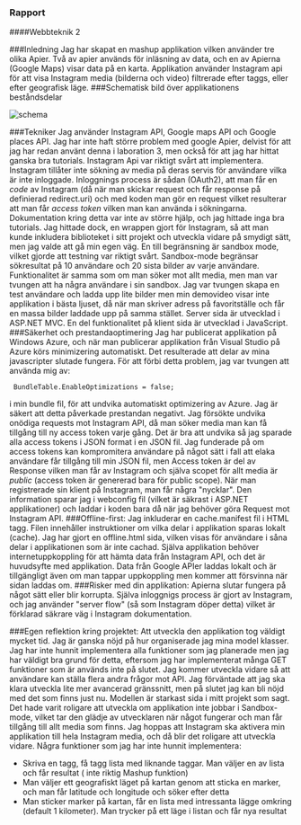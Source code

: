 ### Rapport

####Webbteknik 2

###Inledning
Jag har skapat en mashup applikation vilken använder tre olika Apier. Två av apier används för inläsning av data, och en av Apierna (Google Maps) visar data på en karta. Applikation använder Instagram api för att visa Instagram media (bilderna och video) filtrerade efter taggs, eller efter geografisk läge.
###Schematisk bild över applikationens beståndsdelar

![schema](https://cloud.githubusercontent.com/assets/8629282/12969407/5c5a96d4-d080-11e5-825d-0fddc298199a.png)

###Tekniker
Jag använder Instagram API, Google maps API och Google places API. Jag har inte haft större problem med google Apier, delvist för att jag har redan använt denna i laboration 3, men också för att jag har hittat ganska bra tutorials.
Instagram Api var riktigt svårt att implementera. Instagram tillåter inte sökning av media på deras servis för användare vilka är inte inloggade. Inloggnings process är sådan (OAuth2), att man får en _code_ av Instagram (då när man skickar request och får response på definierad redirect.uri) och med koden man gör en request vilket resulterar att man får _access token_ vilken man kan använda i sökningarna. Dokumentation kring detta var inte av större hjälp, och jag hittade inga bra tutorials. Jag hittade dock, en wrappen gjort för Instagram, så att man kunde inkludera biblioteket i sitt projekt och utveckla vidare på smydigt sätt, men jag valde att gå min egen väg.
En till begränsning är sandbox mode, vilket gjorde att testning var riktigt svårt. Sandbox-mode begränsar sökresultat på 10 användare och 20 sista bilder av varje användare. Funktionalitet är samma som om man söker mot allt media, men man var tvungen att ha några användare i sin sandbox. Jag var tvungen skapa en test användare och ladda upp lite bilder men min demovideo visar inte applikation i bästa ljuset, då när man skriver adress på favoritställe och får en massa bilder laddade upp på samma stället.
Server sida är utvecklad i ASP.NET MVC.
En del funktionalitet på klient sida är utvecklad i JavaScript.
###Säkerhet och prestandaoptimering
Jag har publicerat applikation på Windows Azure, och när man publicerar applikation från Visual Studio på Azure körs minimizering automatiskt. Det resulterade att delar av mina javascripter slutade fungera. För att förbi detta problem, jag var tvungen att använda mig av:
```
 BundleTable.EnableOptimizations = false;
```
i min bundle fil, för att undvika automatiskt optimizering av Azure. Jag är säkert att detta påverkade prestandan negativt.
Jag försökte undvika onödiga requests mot Instagram API, då man söker media man kan få tillgång till ny access token varje gång. Det är bra att undvika så jag sparade alla access tokens i JSON format i en JSON fil. Jag funderade på om access tokens kan kompromitera användare på något sätt i fall att elaka användare får tillgång till min JSON fil, men Access token är del av Response vilken man får av Instagram och själva scopet för allt media är _public_ (access token är genererad bara för public scope).
När man registrerade sin klient på Instagram, man får några "nycklar". Den information sparar jag i webconfig fil (vilket är säkrast i ASP.NET applikationer) och laddar i koden bara då när jag behöver göra Request mot Instagram API.
###Offline-first:
Jag inkluderar en cache.manifest fil i HTML tagg. Filen innehåller instruktioner om vilka delar i applikation sparas lokalt (cache).
Jag har gjort en offline.html sida, vilken visas för användare i såna delar i applikationen som är inte cachad.
Själva applikation behöver internetuppkoppling för att hämta data från Instagram API, och det är huvudsyfte med applikation. Data från Google APIer laddas lokalt och är tillgängligt även om man tappar uppkoppling men kommer att försvinna när sidan laddas om.
###Risker med din applikation:
Apierna slutar fungera på något sätt eller blir korrupta. Själva inloggnigs process är gjort av Instagram, och jag använder "server flow" (så som Instagram döper detta) vilket är förklarad säkrare väg i Instagram dokumentation.

###Egen reflektion kring projektet:
Att utveckla den applikation tog väldigt mycket tid. Jag är ganska nöjd på hur organiserade jag mina model klasser. Jag har inte hunnit implementera alla funktioner som jag planerade men jag har väldigt bra grund för detta, eftersom jag har implementerat många GET funktioner som är används inte på slutet. Jag kommer utveckla vidare så att användare kan ställa flera andra frågor mot API. Jag förväntade att jag ska klara utveckla lite mer avancerad gränssnitt, men på slutet jag kan bli nöjd med det som finns just nu.
Modellen är starkast sida i mitt projekt som sagt. Det hade varit roligare att utveckla  om applikation inte jobbar i Sandbox-mode, vilket tar den glädje av utvecklaren när något fungerar och man får tillgång till allt media som finns. Jag hoppas att Instagram ska aktivera min applikation till hela Instagram media, och då blir det roligare att utveckla vidare.
Några funktioner som jag har inte hunnit implementera:
* Skriva en tagg, få tagg lista med liknande taggar. Man väljer en av lista och får resultat ( inte riktig Mashup funktion)
* Man väljer ett geografiskt läget på kartan genom att sticka en marker, och man får latitude och longitude och söker efter detta
* Man sticker marker på kartan, får en lista med intressanta lägge omkring (default 1 kilometer). Man trycker på ett läge i listan och får nya resultat
